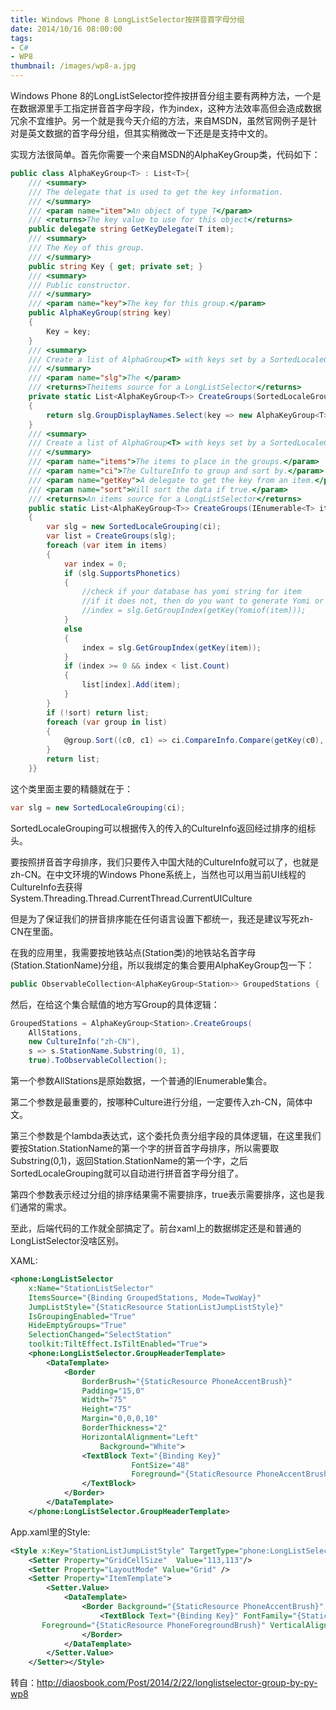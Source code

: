 ```yaml
---
title: Windows Phone 8 LongListSelector按拼音首字母分组
date: 2014/10/16 08:00:00
tags:
- C#
- WP8
thumbnail: /images/wp8-a.jpg
---
```


Windows Phone 8的LongListSelector控件按拼音分组主要有两种方法，一个是在数据源里手工指定拼音首字母字段，作为index，这种方法效率高但会造成数据冗余不宜维护。另一个就是我今天介绍的方法，来自MSDN，虽然官网例子是针对是英文数据的首字母分组，但其实稍微改一下还是是支持中文的。

 <!--more-->

实现方法很简单。首先你需要一个来自MSDN的AlphaKeyGroup类，代码如下：


```csharp
public class AlphaKeyGroup<T> : List<T>{
    /// <summary>
    /// The delegate that is used to get the key information.
    /// </summary>
    /// <param name="item">An object of type T</param>
    /// <returns>The key value to use for this object</returns>
    public delegate string GetKeyDelegate(T item);
    /// <summary>
    /// The Key of this group.
    /// </summary>
    public string Key { get; private set; }
    /// <summary>
    /// Public constructor.
    /// </summary>
    /// <param name="key">The key for this group.</param>
    public AlphaKeyGroup(string key)
    {
        Key = key;
    }
    /// <summary>
    /// Create a list of AlphaGroup<T> with keys set by a SortedLocaleGrouping.
    /// </summary>
    /// <param name="slg">The </param>
    /// <returns>Theitems source for a LongListSelector</returns>
    private static List<AlphaKeyGroup<T>> CreateGroups(SortedLocaleGrouping slg)
    {
        return slg.GroupDisplayNames.Select(key => new AlphaKeyGroup<T>(key)).ToList();
    }
    /// <summary>
    /// Create a list of AlphaGroup<T> with keys set by a SortedLocaleGrouping.
    /// </summary>
    /// <param name="items">The items to place in the groups.</param>
    /// <param name="ci">The CultureInfo to group and sort by.</param>
    /// <param name="getKey">A delegate to get the key from an item.</param>
    /// <param name="sort">Will sort the data if true.</param>
    /// <returns>An items source for a LongListSelector</returns>
    public static List<AlphaKeyGroup<T>> CreateGroups(IEnumerable<T> items, CultureInfo ci, GetKeyDelegate getKey, bool sort)
    {
        var slg = new SortedLocaleGrouping(ci);
        var list = CreateGroups(slg);
        foreach (var item in items)
        {
            var index = 0;
            if (slg.SupportsPhonetics)
            {
                //check if your database has yomi string for item
                //if it does not, then do you want to generate Yomi or ask the user for this item.
                //index = slg.GetGroupIndex(getKey(Yomiof(item)));
            }
            else
            {
                index = slg.GetGroupIndex(getKey(item));
            }
            if (index >= 0 && index < list.Count)
            {
                list[index].Add(item);
            }
        }
        if (!sort) return list;
        foreach (var group in list)
        {
            @group.Sort((c0, c1) => ci.CompareInfo.Compare(getKey(c0), getKey(c1)));
        }
        return list;
    }}
```

这个类里面主要的精髓就在于：

```csharp
var slg = new SortedLocaleGrouping(ci);
```

SortedLocaleGrouping可以根据传入的传入的CultureInfo返回经过排序的组标头。

要按照拼音首字母排序，我们只要传入中国大陆的CultureInfo就可以了，也就是zh-CN。在中文环境的Windows Phone系统上，当然也可以用当前UI线程的CultureInfo去获得
System.Threading.Thread.CurrentThread.CurrentUICulture

但是为了保证我们的拼音排序能在任何语言设置下都统一，我还是建议写死zh-CN在里面。

在我的应用里，我需要按地铁站点(Station类)的地铁站名首字母(Station.StationName)分组，所以我绑定的集合要用AlphaKeyGroup包一下：

```csharp
public ObservableCollection<AlphaKeyGroup<Station>> GroupedStations { ... }
```
然后，在给这个集合赋值的地方写Group的具体逻辑：

```csharp
GroupedStations = AlphaKeyGroup<Station>.CreateGroups(
    AllStations,
    new CultureInfo("zh-CN"),
    s => s.StationName.Substring(0, 1),
    true).ToObservableCollection();
```

第一个参数AllStations是原始数据，一个普通的IEnumerable<Station>集合。

第二个参数是最重要的，按哪种Culture进行分组，一定要传入zh-CN，简体中文。

第三个参数是个lambda表达式，这个委托负责分组字段的具体逻辑，在这里我们要按Station.StationName的第一个字的拼音首字母排序，所以需要取Substring(0,1)，返回Station.StationName的第一个字，之后SortedLocaleGrouping就可以自动进行拼音首字母分组了。

第四个参数表示经过分组的排序结果需不需要排序，true表示需要排序，这也是我们通常的需求。

至此，后端代码的工作就全部搞定了。前台xaml上的数据绑定还是和普通的LongListSelector没啥区别。

XAML:

```xml
<phone:LongListSelector
    x:Name="StationListSelector"
    ItemsSource="{Binding GroupedStations, Mode=TwoWay}" 
    JumpListStyle="{StaticResource StationListJumpListStyle}"
    IsGroupingEnabled="True"
    HideEmptyGroups="True"
    SelectionChanged="SelectStation"
    toolkit:TiltEffect.IsTiltEnabled="True">
    <phone:LongListSelector.GroupHeaderTemplate>
        <DataTemplate>
            <Border 
                BorderBrush="{StaticResource PhoneAccentBrush}"
                Padding="15,0"
                Width="75"
                Height="75"
                Margin="0,0,0,10"
                BorderThickness="2"
                HorizontalAlignment="Left" 
                    Background="White">
                <TextBlock Text="{Binding Key}" 
                           FontSize="48"
                           Foreground="{StaticResource PhoneAccentBrush}">
                </TextBlock>
            </Border>
        </DataTemplate>
    </phone:LongListSelector.GroupHeaderTemplate>
```

App.xaml里的Style:

```xml
<Style x:Key="StationListJumpListStyle" TargetType="phone:LongListSelector">
    <Setter Property="GridCellSize"  Value="113,113"/>
    <Setter Property="LayoutMode" Value="Grid" />
    <Setter Property="ItemTemplate">
        <Setter.Value>
            <DataTemplate>
                <Border Background="{StaticResource PhoneAccentBrush}" Width="113" Height="113" Margin="6" >
                    <TextBlock Text="{Binding Key}" FontFamily="{StaticResource PhoneFontFamilySemiBold}" FontSize="48" Padding="6"
       Foreground="{StaticResource PhoneForegroundBrush}" VerticalAlignment="Center"/>
                </Border>
            </DataTemplate>
        </Setter.Value>
    </Setter></Style>
```
转自：http://diaosbook.com/Post/2014/2/22/longlistselector-group-by-py-wp8